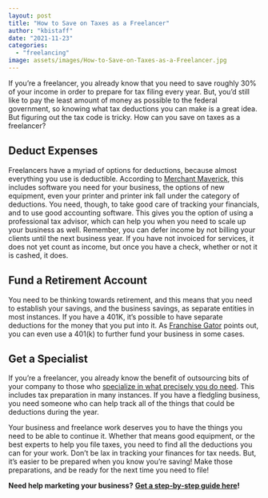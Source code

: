 ```yaml
---
layout: post
title: "How to Save on Taxes as a Freelancer"
author: "kbistaff"
date: "2021-11-23"
categories: 
  - "freelancing"
image: assets/images/How-to-Save-on-Taxes-as-a-Freelancer.jpg
---
```


If you’re a freelancer, you already know that you need to save roughly 30% of your income in order to prepare for tax filing every year. But, you’d still like to pay the least amount of money as possible to the federal government, so knowing what tax deductions you can make is a great idea. But figuring out the tax code is tricky. How can you save on taxes as a freelancer?

## **Deduct Expenses**

Freelancers have a myriad of options for deductions, because almost everything you use is deductible. According to [Merchant Maverick](https://www.merchantmaverick.com/tips-deductions-freelance-taxes/), this includes software you need for your business, the options of new equipment, even your printer and printer ink fall under the category of deductions. You need, though, to take good care of tracking your financials, and to use good accounting software. This gives you the option of using a professional tax advisor, which can help you when you need to scale up your business as well. Remember, you can defer income by not billing your clients until the next business year. If you have not invoiced for services, it does not yet count as income, but once you have a check, whether or not it is cashed, it does.

## **Fund a Retirement Account**

You need to be thinking towards retirement, and this means that you need to establish your savings, and the business savings, as separate entities in most instances. If you have a 401K, it’s possible to have separate deductions for the money that you put into it. As [Franchise Gator](https://www.franchisegator.com/) points out, you can even use a 401(k) to further fund your business in some cases.

## **Get a Specialist**

If you’re a freelancer, you already know the benefit of outsourcing bits of your company to those who [specialize in what precisely you do need](https://due.com/blog/why-freelancers-should-consider-hiring-a-tax-preparer/#:~:text=You%20Learn%20the%20Tricks%20of%20the%20Trade&text=You%20just%20need%20to%20keep,recommendations%20about%20your%20filing%20status.). This includes tax preparation in many instances. If you have a fledgling business, you need someone who can help track all of the things that could be deductions during the year.

Your business and freelance work deserves you to have the things you need to be able to continue it. Whether that means good equipment, or the best experts to help you file taxes, you need to find all the deductions you can for your work. Don’t be lax in tracking your finances for tax needs. But, it’s easier to be prepared when you know you’re saving! Make those preparations, and be ready for the next time you need to file!

**Need help marketing your business?** [**Get a step-by-step guide here**](https://go.katebagoy.com/ebook)**!**
